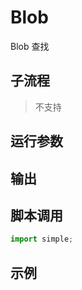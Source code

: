 # Blob
Blob 查找

## 子流程
> 不支持


## 运行参数




## 输出

    


## 脚本调用

```python
import simple;

```

## 示例